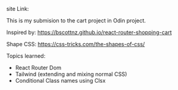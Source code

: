 site Link: 

This is my submision to the cart project in Odin project.

Inspired by: https://bscottnz.github.io/react-router-shopping-cart

Shape CSS: https://css-tricks.com/the-shapes-of-css/

Topics learned:
- React Router Dom
- Tailwind (extending and mixing normal CSS)
- Conditional Class names using Clsx